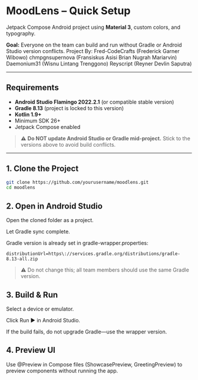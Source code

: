 # MoodLens – Quick Setup

Jetpack Compose Android project using **Material 3**, custom colors, and typography.

**Goal:** Everyone on the team can build and run without Gradle or Android Studio version conflicts.
Project By: 
Fred-CodeCrafts (Frederick Garner Wibowo)
chmpgnsupernova (Fransiskus Asisi Brian Nugrah Mariarvin)
Daemonium31 (Wisnu Lintang Trenggono) 
Reyscript (Reyner Devlin Saputra)

---

## Requirements

- **Android Studio Flamingo 2022.2.1** (or compatible stable version)  
- **Gradle 8.13** (project is locked to this version)  
- **Kotlin 1.9+**  
- Minimum SDK 26+  
- Jetpack Compose enabled  

> ⚠️ **Do NOT update Android Studio or Gradle mid-project.** Stick to the versions above to avoid build conflicts.

---

## 1. Clone the Project

```bash
git clone https://github.com/yourusername/moodlens.git
cd moodlens
```
## 2. Open in Android Studio
Open the cloned folder as a project.

Let Gradle sync complete.

Gradle version is already set in gradle-wrapper.properties:

```
distributionUrl=https\://services.gradle.org/distributions/gradle-8.13-all.zip
```
> ⚠️ Do not change this; all team members should use the same Gradle version.

## 3. Build & Run
Select a device or emulator.

Click Run ▶️ in Android Studio.

If the build fails, do not upgrade Gradle—use the wrapper version.

## 4. Preview UI
Use @Preview in Compose files (ShowcasePreview, GreetingPreview) to preview components without running the app.
